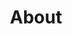 ---
title: About
type: about
image: /img/values.jpeg
position: center

about:
    heading: About Us
    text: "Our mission is to... Since 2013, we've had two goals:"

why:
    heading: Why Choose Us?
    text: "We are a totally different breed - we work primarily by referral, so the dynamic of our relationship with clients is different from all other agents you’ll meet. Many agents only care about one transaction - since we want to be your realtors for life, we strive to blow you away with such incredible service that you’ll tell your friends and associates about us and be advocates for us. As a buyer, we want to help you find the right home, and as a seller, we want to help you get the highest sales price possible. We are top-rated thanks to this unique style of work."

---